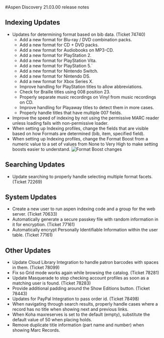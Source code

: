 #Aspen Discovery 21.03.00 release notes

## Indexing Updates 
- Updates for determining format based on bib data. (Ticket 74740)
  - Add a new format for Blu-ray / DVD combination packs.
  - Add a new format for CD + DVD packs.
  - Add a new format for Audiobooks on MP3-CD.
  - Add a new format for PlayStation 2.
  - Add a new format for PlayStation Vita.
  - Add a new format for PlayStation 5.`
  - Add a new format for Nintendo Switch. 
  - Add a new format for Nintendo DS. 
  - Add a new format for Xbox Series X. 
  - Improve handling for PlayStation titles to allow abbreviations. 
  - Check for Braille titles using 008 position 23.
  - Properly separate music recordings on Vinyl from music recordings on CD.
  - Improve handling for Playaway titles to detect them in more cases. 
  - Properly handle titles that have multiple 007 fields. 
- Improve the speed of indexing by not using the permissive MARC reader unless loading fails with non-permissive loader. 
- When setting up Indexing profiles, change the fields that are visible based on how Formats are determined (bib, item, specified field). 
- When setting up Indexing profiles, change the Format Boost from a numeric value to a set of values from None to Very High to make setting boosts easier to understand. 
  ![Format Boost changes](/release_notes/images/21_03_00_format_boosting.png)

## Searching Updates
- Update searching to properly handle selecting multiple format facets. (Ticket 72269)

## System Updates
- Create a new user to run aspen indexing code and a group for the web server. (Ticket 70633)
- Automatically generate a secure passkey file with random information in it for encryption. (Ticket 77161)
- Automatically encrypt Personally Identifiable Information within the user table. (Ticket 77161)

## Other Updates
- Update Cloud Library Integration to handle patron barcodes with spaces in them.  (Ticket 78099)
- Fix so Grid mode works again while browsing the catalog. (Ticket 78281)
- Update Masquerade to stop checking account profiles as soon as a matching user is found. (Ticket 78283)
- Provide additional padding around the Show Editions button. (Ticket 78443)
- Updates for PayPal Integration to pass order id. (Ticket 78498)
- When navigating through search results, properly handle cases where a record has no title when showing next and previous links.
- When Koha maxreserves is set to the default (empty), substitute the default value of 50 when placing holds. 
- Remove duplicate title information (part name and number) when showing Marc Records.